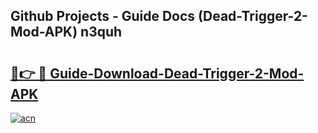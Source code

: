 ## Github Projects - Guide Docs (Dead-Trigger-2-Mod-APK) n3quh

# <h2><a href="https://apkcomod.com?title=Dead-Trigger-2-Mod-APK">🔗👉 🔴 Guide-Download-Dead-Trigger-2-Mod-APK </a></h2>

[![acn](https://github.com/user-attachments/assets/0f9c940e-d8b0-45ae-aac7-cd30a18b3e1c)](https://apkcomod.com?title=Dead-Trigger-2-Mod-APK)
